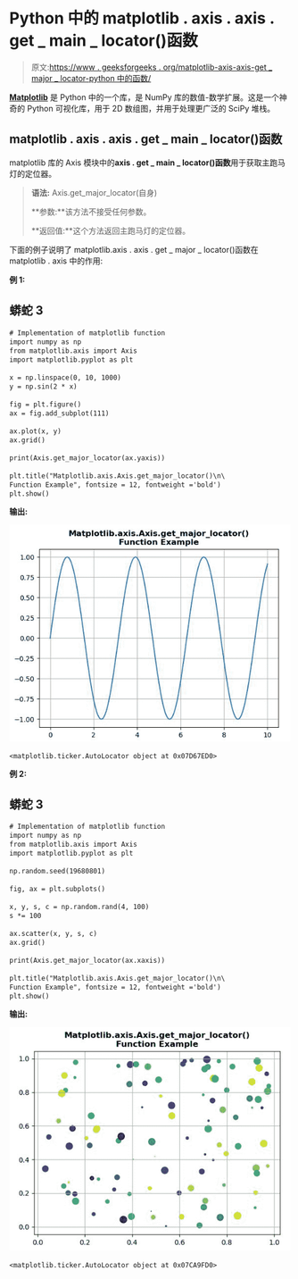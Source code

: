 # Python 中的 matplotlib . axis . axis . get _ main _ locator()函数

> 原文:[https://www . geeksforgeeks . org/matplotlib-axis-axis-get _ major _ locator-python 中的函数/](https://www.geeksforgeeks.org/matplotlib-axis-axis-get_major_locator-function-in-python/)

[**Matplotlib**](https://www.geeksforgeeks.org/python-introduction-matplotlib/) 是 Python 中的一个库，是 NumPy 库的数值-数学扩展。这是一个神奇的 Python 可视化库，用于 2D 数组图，并用于处理更广泛的 SciPy 堆栈。

## matplotlib . axis . axis . get _ main _ locator()函数

matplotlib 库的 Axis 模块中的**axis . get _ main _ locator()函数**用于获取主跑马灯的定位器。

> **语法:** Axis.get_major_locator(自身)
> 
> **参数:**该方法不接受任何参数。
> 
> **返回值:**这个方法返回主跑马灯的定位器。

下面的例子说明了 matplotlib.axis . axis . get _ major _ locator()函数在 matplotlib . axis 中的作用:

**例 1:**

## 蟒蛇 3

```
# Implementation of matplotlib function 
import numpy as np
from matplotlib.axis import Axis  
import matplotlib.pyplot as plt   

x = np.linspace(0, 10, 1000) 
y = np.sin(2 * x) 

fig = plt.figure() 
ax = fig.add_subplot(111) 

ax.plot(x, y)
ax.grid()

print(Axis.get_major_locator(ax.yaxis))

plt.title("Matplotlib.axis.Axis.get_major_locator()\n\
Function Example", fontsize = 12, fontweight ='bold') 
plt.show()
```

**输出:**

![](img/14179b62527a896b032e468d8ad30834.png)

```
<matplotlib.ticker.AutoLocator object at 0x07D67ED0>

```

**例 2:**

## 蟒蛇 3

```
# Implementation of matplotlib function 
import numpy as np
from matplotlib.axis import Axis  
import matplotlib.pyplot as plt   

np.random.seed(19680801)  

fig, ax = plt.subplots()  

x, y, s, c = np.random.rand(4, 100)  
s *= 100

ax.scatter(x, y, s, c)
ax.grid()  

print(Axis.get_major_locator(ax.xaxis))

plt.title("Matplotlib.axis.Axis.get_major_locator()\n\
Function Example", fontsize = 12, fontweight ='bold') 
plt.show()
```

**输出:**

![](img/cb79b1a68678d7480146de169f1daa8d.png)

```
<matplotlib.ticker.AutoLocator object at 0x07CA9FD0>

```